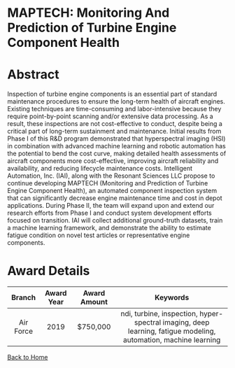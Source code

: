 
MAPTECH: Monitoring And Prediction of Turbine Engine Component Health
=====================================================================

# Abstract


Inspection of turbine engine components is an essential part of standard maintenance procedures to ensure the long-term health of aircraft engines. Existing techniques are time-consuming and labor-intensive because they require point-by-point scanning and/or extensive data processing. As a result, these inspections are not cost-effective to conduct, despite being a critical part of long-term sustainment and maintenance. Initial results from Phase I of this R&D program demonstrated that hyperspectral imaging (HSI) in combination with advanced machine learning and robotic automation has the potential to bend the cost curve, making detailed health assessments of aircraft components more cost-effective, improving aircraft reliability and availability, and reducing lifecycle maintenance costs. Intelligent Automation, Inc. (IAI), along with the Resonant Sciences LLC propose to continue developing MAPTECH (Monitoring and Prediction of Turbine Engine Component Health), an automated component inspection system that can significantly decrease engine maintenance time and cost in depot applications. During Phase II, the team will expand upon and extend our research efforts from Phase I and conduct system development efforts focused on transition. IAI will collect additional ground-truth datasets, train a machine learning framework, and demonstrate the ability to estimate fatigue condition on novel test articles or representative engine components.  

# Award Details

|Branch|Award Year|Award Amount|Keywords|
| :---: | :---: | :---: | :---: |
|Air Force|2019|$750,000|ndi, turbine, inspection, hyper-spectral imaging, deep learning, fatigue modeling, automation, machine learning|
  
  


[Back to Home](https://github.com/chrischow/dod_sbir_awards#1391)